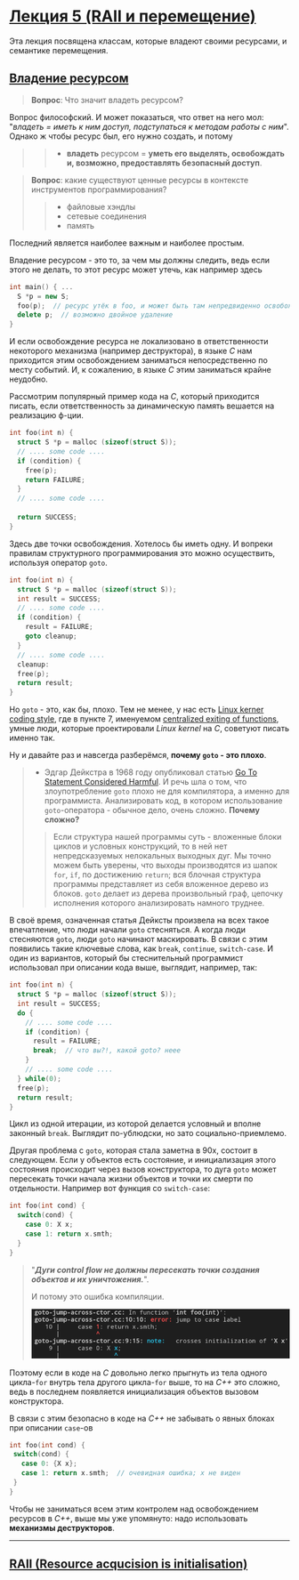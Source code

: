 # [Лекция 5 (RAII и перемещение)](https://youtu.be/_mLDaU4wSOo)

Эта лекция посвящена классам, которые владеют своими ресурсами, и семантике перемещения.

## [Владение ресурсом](https://youtu.be/_mLDaU4wSOo?t=113)

> **Вопрос**: Что значит владеть ресурсом?

Вопрос философский. И может показаться, что ответ на него мол: "*владеть = иметь к ним доступ, подступаться к методам работы с ним*". Однако ж чтобы ресурс был, его нужно создать, и потому

>> - **владеть** ресурсом = **уметь его выделять, освобождать и, возможно, предоставлять безопасный доступ**.

> **Вопрос**: какие существуют ценные ресурсы в контексте инструментов программирования?
>> - файловые хэндлы
>> - сетевые соединения
>> - память

Последний является наиболее важным и наиболее простым.

Владение ресурсом - это то, за чем мы должны следить, ведь если этого не делать, то этот ресурс может утечь, как например здесь

```c++
int main() { ...
  S *p = new S;
  foo(p);  // ресурс утёк в foo, и может быть там непредвиденно освобождён
  delete p;  // возможно двойное удаление
}
```
И если освобождение ресурса не локализовано в ответственности некоторого механизма (например деструктора), в языке *C* нам приходится этим освобождением заниматься непосредственно по месту событий. И, к сожалению, в языке *C* этим заниматься крайне неудобно.

Рассмотрим популярный пример кода на *C*, который приходится писать, если ответственность за динамическую память вешается на реализацию ф-ции.
```c
int foo(int n) {
  struct S *p = malloc (sizeof(struct S)); 
  // .... some code ....
  if (condition) {
    free(p);
    return FAILURE;
  }  
  // .... some code ....

  return SUCCESS;
}
```
Здесь две точки освобождения. Хотелось бы иметь одну.
И вопреки правилам структурного программирования это можно осуществить, используя оператор `goto`.

```c
int foo(int n) {
  struct S *p = malloc (sizeof(struct S));
  int result = SUCCESS; 
  // .... some code ....
  if (condition) {
    result = FAILURE;
    goto cleanup;
  }
  // .... some code ....
  cleanup:
  free(p);
  return result;
}
```
Но `goto` - это, как бы, плохо. Тем не менее, у нас есть [Linux kerner coding style](https://www.kernel.org/doc/html/v4.10/process/coding-style.html), где в пункте 7, именуемом [centralized exiting of functions](https://www.kernel.org/doc/html/v4.10/process/coding-style.html#centralized-exiting-of-functions), умные люди, которые проектировали *Linux kernel* на *C*, советуют писать именно так.

Ну и давайте раз и навсегда разберёмся, **почему `goto` - это плохо**.
> - Эдгар Дейкстра в 1968 году опубликовал статью [Go To Statement Considered Harmful](https://homepages.cwi.nl/~storm/teaching/reader/Dijkstra68.pdf). И речь шла о том, что злоупотребление `goto` плохо не для компилятора, а именно для программиста. Анализировать код, в котором использование `goto`-оператора - обычное дело, очень сложно. **Почему сложно?**
> 
>> Если структура нашей программы суть - вложенные блоки циклов и условных конструкций, то в ней нет непредсказуемых нелокальных выходных дуг. Мы точно можем быть уверены, что выходы производятся из шапок `for`, `if`, по достижению `return`; вся блочная структура программы представляет из себя вложенное дерево из блоков.
`goto` делает из дерева произвольный граф, цепочку исполнения которого анализировать намного труднее.

В своё время, означенная статья Дейксты произвела на всех такое впечатление, что люди начали `goto` стесняться. А когда люди стесняются `goto`, люди `goto` начинают маскировать. В связи с этим появились такие ключевые слова, как `break`, `continue`, `switch-case`. И один из вариантов, который бы стеснительный программист использовал при описании кода выше, выглядит, например, так:

```c
int foo(int n) {
  struct S *p = malloc (sizeof(struct S));
  int result = SUCCESS; 
  do {
    // .... some code ....
    if (condition) {
      result = FAILURE;
      break;  // что вы?!, какой goto? неее 
    }
    // .... some code ....
  } while(0);
  free(p);
  return result;
}
```
Цикл из одной итерации, из которой делается условный и вполне законный `break`. Выглядит по-ублюдски, но зато социально-приемлемо.

Другая проблема с `goto`, которая стала заметна в 90х, состоит в следующем.
Если у объектов есть состояние, и инициализация этого состояния происходит через вызов конструктора, то дуга `goto` может пересекать точки начала жизни объектов и точки их смерти по отдельности. Например вот функция со `switch-case`:

```c++
int foo(int cond) {
  switch(cond) {
    case 0: X x;
    case 1: return x.smth;
  }
}
```
> "***Дуги control flow не должны пересекать точки создания объектов и их уничтожения.***". 
> 
> И потому это ошибка компиляции.
> 
> <img src="imgs/jump-across-ctor.png"> <br/>

 Поэтому если в коде на *C* довольно легко прыгнуть из тела одного цикла-`for` внутрь тела другого цикла-`for` выше, то на *C++* это сложно, ведь в последнем появляется инициализация объектов вызовом конструктора.

 В связи с этим безопасно в коде на *C++* не забывать о явных блоках при описании `case`-ов
 ```c++
int foo(int cond) {
  switch(cond) {
    case 0: {X x}; 
    case 1: return x.smth;  // очевидная ошибка; x не виден
  }
}
```

Чтобы не заниматься всем этим контролем над освобождением ресурсов в *C++*, выше мы уже упомянуто: надо использовать **механизмы деструкторов**.

---
## [RAII (Resource acqucision is initialisation)](https://youtu.be/_mLDaU4wSOo?t=627)